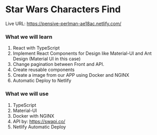 # Star Wars Characters Find
Live URL: https://pensive-perlman-ae18ac.netlify.com/

### What we will learn
1. React with TypeScript
2. Implement React Components for Design like Material-UI and Ant Design (Material UI in this case)
3. Change pagination between Front and API.
4. Create reusable components
5. Create a image from our APP using Docker and NGINX
6. Automatic Deploy to Netlify

### What we will use
1. TypeScript
2. Material-UI
3. Docker with NGINX
4. API by: https://swapi.co/
5. Netlify Automatic Deploy
